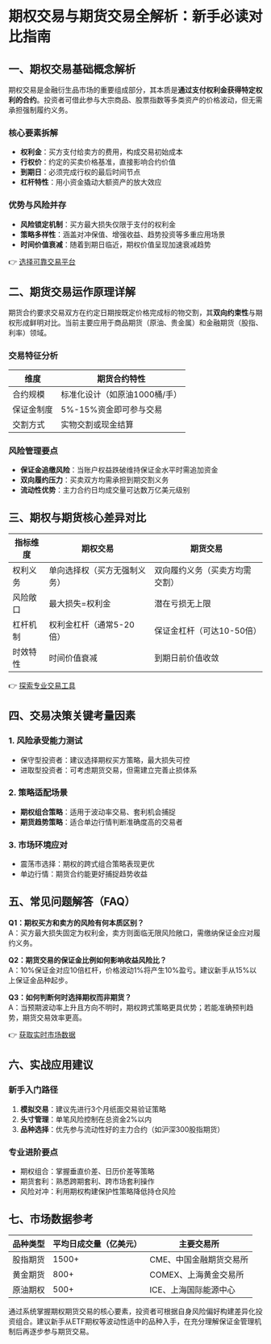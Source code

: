 # 期权交易与期货交易全解析：新手必读对比指南

## 一、期权交易基础概念解析

期权交易是金融衍生品市场的重要组成部分，其本质是**通过支付权利金获得特定权利的合约**。投资者可借此参与大宗商品、股票指数等多类资产的价格波动，但无需承担强制履约义务。

### 核心要素拆解
- **权利金**：买方支付给卖方的费用，构成交易初始成本
- **行权价**：约定的买卖价格基准，直接影响合约价值
- **到期日**：必须完成行权的最后时间节点
- **杠杆特性**：用小资金撬动大额资产的放大效应

### 优势与风险并存
- **风险锁定机制**：买方最大损失仅限于支付的权利金
- **策略多样性**：涵盖对冲保值、增强收益、趋势投资等多重应用场景
- **时间价值衰减**：随着到期日临近，期权价值呈现加速衰减趋势

👉 [选择可靠交易平台](https://bit.ly/okx_welcome)

## 二、期货交易运作原理详解

期货合约要求交易双方在约定日期按既定价格完成标的物交割，其**双向约束性**与期权形成鲜明对比。当前主要应用于商品期货（原油、贵金属）和金融期货（股指、利率）领域。

### 交易特征分析
| 维度        | 期货合约特性                |
|-------------|---------------------------|
| 合约规模    | 标准化设计（如原油1000桶/手）|
| 保证金制度  | 5%-15%资金即可参与交易       |
| 交割方式    | 实物交割或现金结算           |

### 风险管理要点
- **保证金追缴风险**：当账户权益跌破维持保证金水平时需追加资金
- **双向履约压力**：买卖双方均需承担到期交割义务
- **流动性优势**：主力合约日均成交量可达数万亿美元级别

## 三、期权与期货核心差异对比

| 指标维度       | 期权交易                     | 期货交易                     |
|----------------|----------------------------|----------------------------|
| 权利义务       | 单向选择权（买方无强制义务） | 双向履约义务（买卖方均需交割）|
| 风险敞口       | 最大损失=权利金             | 潜在亏损无上限               |
| 杠杆机制       | 权利金杠杆（通常5-20倍）     | 保证金杠杆（可达10-50倍）    |
| 时效特性       | 时间价值衰减                | 到期日前价值收敛             |

👉 [探索专业交易工具](https://bit.ly/okx_welcome)

## 四、交易决策关键考量因素

### 1. 风险承受能力测试
- 保守型投资者：建议选择期权买方策略，最大损失可控
- 进取型投资者：可考虑期货交易，但需建立完善止损体系

### 2. 策略适配场景
- **期权组合策略**：适用于波动率交易、套利机会捕捉
- **期货趋势策略**：适合单边行情判断准确度高的交易者

### 3. 市场环境应对
- 震荡市选择：期权的跨式组合策略表现更优
- 单边行情：期货合约能更好捕捉趋势收益

## 五、常见问题解答（FAQ）

**Q1：期权买方和卖方的风险有何本质区别？**  
A：买方最大损失固定为权利金，卖方则面临无限风险敞口，需缴纳保证金应对履约义务。

**Q2：期货交易的保证金比例如何影响收益风险比？**  
A：10%保证金对应10倍杠杆，价格波动1%将产生10%盈亏。建议新手从15%以上保证金品种起步。

**Q3：如何判断何时选择期权而非期货？**  
A：当预期波动率上升且方向不明时，期权跨式策略更具优势；若能准确预判趋势，期货交易效率更高。

👉 [获取实时市场数据](https://bit.ly/okx_welcome)

## 六、实战应用建议

### 新手入门路径
1. **模拟交易**：建议先进行3个月纸面交易验证策略
2. **头寸管理**：单笔风险控制在总资金2%以内
3. **品种选择**：优先参与流动性好的主力合约（如沪深300股指期货）

### 专业进阶要点
- 期权组合：掌握垂直价差、日历价差等策略
- 期货套利：熟悉跨期套利、跨市场套利操作
- 风险对冲：利用期权构建保护性策略降低持仓风险

## 七、市场数据参考

| 品种类型   | 平均日成交量（亿美元） | 主要交易所       |
|------------|-----------------------|------------------|
| 股指期货   | 1500+                 | CME、中国金融期货交易所 |
| 黄金期货   | 800+                  | COMEX、上海黄金交易所 |
| 原油期权   | 500+                  | ICE、上海国际能源中心 |

通过系统掌握期权期货交易的核心要素，投资者可根据自身风险偏好构建差异化投资组合。建议新手从ETF期权等波动性适中的品种入手，在充分理解保证金管理机制后再逐步参与期货交易。